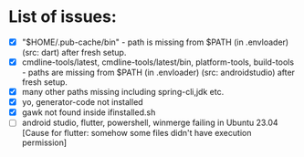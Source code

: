 # List of issues:

- [x] "$HOME/.pub-cache/bin" - path is missing from $PATH (in .envloader) (src: dart) after fresh setup.
- [x] cmdline-tools/latest, cmdline-tools/latest/bin, platform-tools, build-tools - paths are missing from $PATH (in .envloader) (src: androidstudio) after fresh setup.
- [x] many other paths missing including spring-cli,jdk etc.
- [x] yo, generator-code not installed
- [x] gawk not found inside ifinstalled.sh
- [ ] android studio, flutter, powershell, winmerge failing in Ubuntu 23.04 [Cause for flutter: somehow some files didn't have execution permission]